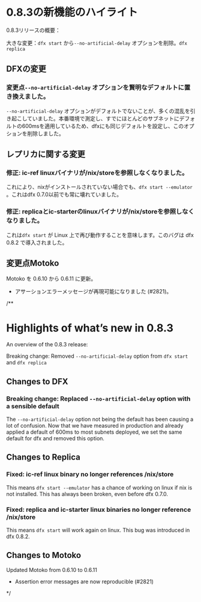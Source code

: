 # 0.8.3の新機能のハイライト

0.8.3リリースの概要：

大きな変更：`dfx start` から`--no-artificial-delay` オプションを削除。`dfx replica`

## DFXの変更

### 変更点`--no-artificial-delay` オプションを賢明なデフォルトに置き換えました。

`--no-artificial-delay` オプションがデフォルトでないことが、多くの混乱を引き起こしていました。本番環境で測定し、すでにほとんどのサブネットにデフォルトの600msを適用しているため、dfxにも同じデフォルトを設定し、このオプションを削除しました。

## レプリカに関する変更

### 修正: ic-ref linuxバイナリが/nix/storeを参照しなくなりました。

これにより、nixがインストールされていない場合でも、`dfx start --emulator` 。これはdfx 0.7.0以前でも常に壊れていました。

### 修正: replicaとic-starterのlinuxバイナリが/nix/storeを参照しなくなりました。

これは`dfx start` が Linux 上で再び動作することを意味します。このバグは dfx 0.8.2 で導入されました。

## 変更点Motoko

Motoko を 0.6.10 から 0.6.11 に更新。

- アサーションエラーメッセージが再現可能になりました (\#2821)。

/**
# Highlights of what’s new in 0.8.3

An overview of the 0.8.3 release:

Breaking change: Removed `--no-artificial-delay` option from `dfx start` and `dfx replica`

## Changes to DFX

### Breaking change: Replaced `--no-artificial-delay` option with a sensible default

The `--no-artificial-delay` option not being the default has been causing a lot of confusion. Now that we have measured in production and already applied a default of 600ms to most subnets deployed, we set the same default for dfx and removed this option.

## Changes to Replica

### Fixed: ic-ref linux binary no longer references /nix/store

This means `dfx start --emulator` has a chance of working on linux if nix is not installed. This has always been broken, even before dfx 0.7.0.

### Fixed: replica and ic-starter linux binaries no longer reference /nix/store

This means `dfx start` will work again on linux. This bug was introduced in dfx 0.8.2.

## Changes to Motoko

Updated Motoko from 0.6.10 to 0.6.11

-   Assertion error messages are now reproducible (#2821)

*/